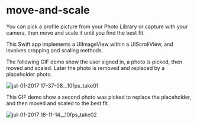 # move-and-scale

You can pick a profile picture from your Photo Library or capture with your camera, then move and scale it until you find the best fit. 

This Swift app implements a UIImageVIew within a UIScrollView, and involves cropping and scaling methods.

The following GIF demo show the user signed in, a photo is picked, then moved and scaled. Later the photo is removed and replaced by a placeholder photo.

![jul-01-2017 17-37-08__10fps_take01](https://user-images.githubusercontent.com/1393085/27766482-f008614c-5e85-11e7-9410-5f0b30af45d1.gif)

This GIF demo show a second photo was picked to replace the placeholder, and then moved and scaled to the best fit.

![jul-01-2017 18-11-14__10fps_take02](https://user-images.githubusercontent.com/1393085/27766567-2c61e26e-5e89-11e7-9e69-4700e46b7544.gif)
